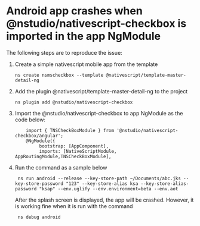 # Android app crashes when @nstudio/nativescript-checkbox is imported in the app NgModule
The following steps are to reproduce the issue:
1. Create a simple nativescript mobile app from the template

   ``` ns create nsmscheckbox --template @nativescript/template-master-detail-ng ```

2. Add the plugin @nativescript/template-master-detail-ng to the project
   
    ``` ns plugin add @nstudio/nativescript-checkbox ```
3. Import the @nstudio/nativescript-checkbox to app NgModule as the code below:

    ``` 
        import { TNSCheckBoxModule } from '@nstudio/nativescript-checkbox/angular';
        @NgModule({
             bootstrap: [AppComponent],
             imports: [NativeScriptModule, AppRoutingModule,TNSCheckBoxModule],
    ```
4. Run the command as a sample below
    ```
     ns run android --release --key-store-path ~/Documents/abc.jks --key-store-password "123" --key-store-alias ksa --key-store-alias-password "ksap" --env.uglify --env.environment=beta --env.aot

   ```
   After the splash screen is displayed, the app will be crashed. However, it is working fine when it is run with the command
   
   ``` ns debug android```